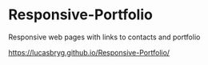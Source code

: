 # Responsive-Portfolio
Responsive web pages with links to contacts and portfolio



https://lucasbryg.github.io/Responsive-Portfolio/